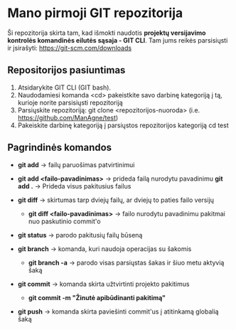 # Mano pirmoji GIT repozitorija

Ši repozitorija skirta tam, kad išmokti naudotis **projektų versijavimo kontrolės komandinės eilutės sąsaja - GIT CLI**. Tam jums reikės parsisiųsti ir įsirašyti:
https://git-scm.com/downloads

## Repositorijos pasiuntimas

1. Atsidarykite GIT CLI (GIT bash).
2. Naudodamiesi komanda &lt;cd&gt; pakeistkite savo darbinę kategoriją į tą, kurioje norite parsisiųsti repozitoriją
3. Parsiųskite repozitoriją:
    git clone &lt;repozitorijos-nuoroda&gt; (i.e. https://github.com/ManAgne/test)
4. Pakeiskite darbinę kategoriją į parsiųstos repozitorijos kategoriją
    cd test
    

## Pagrindinės komandos
- **git add** -> failų paruošimas patvirtinimui
- **git add &lt;failo-pavadinimas&gt;** -> prideda failą nurodytu pavadinimu
        **git add .** -> Prideda visus pakitusius failus

- **git diff** -> skirtumas tarp dviejų failų, ar dviejų to paties failo versijų
    - **git diff &lt;failo-pavadinimas&gt;** -> failo nurodytu pavadinimu pakitmai nuo paskutinio commit'o

- **git status** -> parodo pakitusių failų būseną

- **git branch** -> komanda, kuri naudoja operacijas su šakomis
    - **git branch -a** -> parodo visas parsiųstas šakas ir šiuo metu aktyvią šaką

- **git commit** -> komanda skirta užtvirtinti projekto pakitimus
    - **git commit -m "Žinutė apibūdinanti pakitimą"**

- **git push** -> komanda skirta paviešinti commit'us į atitinkamą globalią šaką